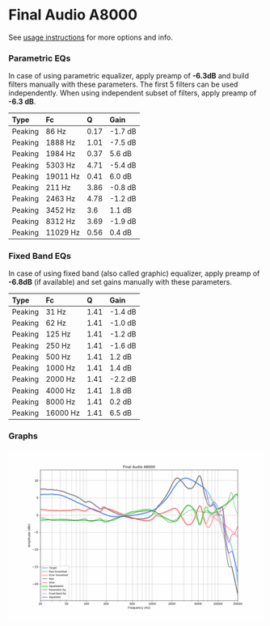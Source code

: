 # Final Audio A8000
See [usage instructions](https://github.com/jaakkopasanen/AutoEq#usage) for more options and info.

### Parametric EQs
In case of using parametric equalizer, apply preamp of **-6.3dB** and build filters manually
with these parameters. The first 5 filters can be used independently.
When using independent subset of filters, apply preamp of **-6.3 dB**.

| Type    | Fc       |    Q | Gain    |
|:--------|:---------|:-----|:--------|
| Peaking | 86 Hz    | 0.17 | -1.7 dB |
| Peaking | 1888 Hz  | 1.01 | -7.5 dB |
| Peaking | 1984 Hz  | 0.37 | 5.6 dB  |
| Peaking | 5303 Hz  | 4.71 | -5.4 dB |
| Peaking | 19011 Hz | 0.41 | 6.0 dB  |
| Peaking | 211 Hz   | 3.86 | -0.8 dB |
| Peaking | 2463 Hz  | 4.78 | -1.2 dB |
| Peaking | 3452 Hz  | 3.6  | 1.1 dB  |
| Peaking | 8312 Hz  | 3.69 | -1.9 dB |
| Peaking | 11029 Hz | 0.56 | 0.4 dB  |

### Fixed Band EQs
In case of using fixed band (also called graphic) equalizer, apply preamp of **-6.8dB**
(if available) and set gains manually with these parameters.

| Type    | Fc       |    Q | Gain    |
|:--------|:---------|:-----|:--------|
| Peaking | 31 Hz    | 1.41 | -1.4 dB |
| Peaking | 62 Hz    | 1.41 | -1.0 dB |
| Peaking | 125 Hz   | 1.41 | -1.2 dB |
| Peaking | 250 Hz   | 1.41 | -1.6 dB |
| Peaking | 500 Hz   | 1.41 | 1.2 dB  |
| Peaking | 1000 Hz  | 1.41 | 1.4 dB  |
| Peaking | 2000 Hz  | 1.41 | -2.2 dB |
| Peaking | 4000 Hz  | 1.41 | 1.8 dB  |
| Peaking | 8000 Hz  | 1.41 | 0.2 dB  |
| Peaking | 16000 Hz | 1.41 | 6.5 dB  |

### Graphs
![](./Final%20Audio%20A8000.png)